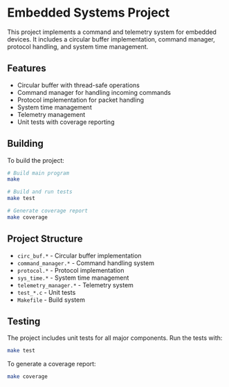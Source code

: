 # Embedded Systems Project

This project implements a command and telemetry system for embedded devices. It includes a circular buffer implementation, command manager, protocol handling, and system time management.

## Features

- Circular buffer with thread-safe operations
- Command manager for handling incoming commands
- Protocol implementation for packet handling
- System time management
- Telemetry management
- Unit tests with coverage reporting

## Building

To build the project:

```bash
# Build main program
make

# Build and run tests
make test

# Generate coverage report
make coverage
```

## Project Structure

- `circ_buf.*` - Circular buffer implementation
- `command_manager.*` - Command handling system
- `protocol.*` - Protocol implementation
- `sys_time.*` - System time management
- `telemetry_manager.*` - Telemetry system
- `test_*.c` - Unit tests
- `Makefile` - Build system

## Testing

The project includes unit tests for all major components. Run the tests with:

```bash
make test
```

To generate a coverage report:

```bash
make coverage
``` 